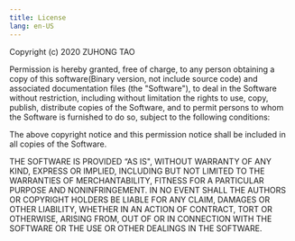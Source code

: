 ```yaml
---
title: License
lang: en-US
---
```


Copyright (c) 2020 ZUHONG TAO

Permission is hereby granted, free of charge, to any person obtaining a copy of
this software(Binary version, not include source code) and associated documentation files (the "Software"), 
to deal in the Software without restriction, including without limitation the rights to
use, copy, publish, distribute copies of the Software, and to permit persons to whom the Software is furnished to do
so, subject to the following conditions:

The above copyright notice and this permission notice shall be included in all
copies of the Software.

THE SOFTWARE IS PROVIDED “AS IS", WITHOUT WARRANTY OF ANY KIND, EXPRESS OR IMPLIED, INCLUDING BUT NOT LIMITED TO THE WARRANTIES OF MERCHANTABILITY, FITNESS FOR A PARTICULAR PURPOSE AND NONINFRINGEMENT. IN NO EVENT SHALL THE AUTHORS OR COPYRIGHT HOLDERS BE LIABLE FOR ANY CLAIM, DAMAGES OR OTHER LIABILITY, WHETHER IN AN ACTION OF CONTRACT, TORT OR OTHERWISE, ARISING FROM, OUT OF OR IN CONNECTION WITH THE SOFTWARE OR THE USE OR OTHER DEALINGS IN THE SOFTWARE.